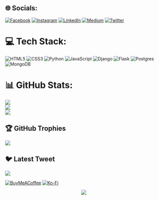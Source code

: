 
## 🌐 Socials:
[![Facebook](https://img.shields.io/badge/Facebook-%231877F2.svg?logo=Facebook&logoColor=white)](https://facebook.com/Nosir0vich) [![Instagram](https://img.shields.io/badge/Instagram-%23E4405F.svg?logo=Instagram&logoColor=white)](https://instagram.com/_mahmudoff.a) [![LinkedIn](https://img.shields.io/badge/LinkedIn-%230077B5.svg?logo=linkedin&logoColor=white)](https://linkedin.com/in/abduazim) [![Medium](https://img.shields.io/badge/Medium-12100E?logo=medium&logoColor=white)](https://medium.com/@abduazim) [![Twitter](https://img.shields.io/badge/Twitter-%231DA1F2.svg?logo=Twitter&logoColor=white)](https://twitter.com/Nosir0vich) 

# 💻 Tech Stack:
![HTML5](https://img.shields.io/badge/html5-%23E34F26.svg?style=for-the-badge&logo=html5&logoColor=white) ![CSS3](https://img.shields.io/badge/css3-%231572B6.svg?style=for-the-badge&logo=css3&logoColor=white) ![Python](https://img.shields.io/badge/python-3670A0?style=for-the-badge&logo=python&logoColor=ffdd54) ![JavaScript](https://img.shields.io/badge/javascript-%23323330.svg?style=for-the-badge&logo=javascript&logoColor=%23F7DF1E) ![Django](https://img.shields.io/badge/django-%23092E20.svg?style=for-the-badge&logo=django&logoColor=white) ![Flask](https://img.shields.io/badge/flask-%23000.svg?style=for-the-badge&logo=flask&logoColor=white) ![Postgres](https://img.shields.io/badge/postgres-%23316192.svg?style=for-the-badge&logo=postgresql&logoColor=white) ![MongoDB](https://img.shields.io/badge/MongoDB-%234ea94b.svg?style=for-the-badge&logo=mongodb&logoColor=white)
# 📊 GitHub Stats:
![](https://github-readme-stats.vercel.app/api?username=AbduazimDev&theme=dark&hide_border=true&include_all_commits=true&count_private=false)<br/>
![](https://github-readme-streak-stats.herokuapp.com/?user=AbduazimDev&theme=dark&hide_border=true)<br/>
![](https://github-readme-stats.vercel.app/api/top-langs/?username=AbduazimDev&theme=dark&hide_border=true&include_all_commits=true&count_private=false&layout=compact)

## 🏆 GitHub Trophies
![](https://github-profile-trophy.vercel.app/?username=AbduazimDev&theme=radical&no-frame=false&no-bg=true&margin-w=4)

## 🐦 Latest Tweet
<a href="https://github.com/VishwaGauravIn/github-twitter-card-embed"><img src="https://gtce.itsvg.in/api?username=nosir0vich&theme=dark&response=true&border=false&time=true&icon=default"/></a>



  [![BuyMeACoffee](https://img.shields.io/badge/Buy%20Me%20a%20Coffee-ffdd00?style=for-the-badge&logo=buy-me-a-coffee&logoColor=black)](https://buymeacoffee.com/abduazim) [![Ko-Fi](https://img.shields.io/badge/Ko--fi-F16061?style=for-the-badge&logo=ko-fi&logoColor=white)](https://ko-fi.com/abduazim) 

<div align="center">
<img src="https://komarev.com/ghpvc/?username=AbduazimDev&&style=flat-square" align="center" />
</div>  
